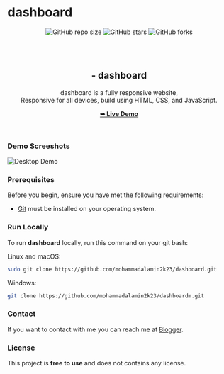 # dashboard




<div align="center">
  
  ![GitHub repo size](https://img.shields.io/github/repo-size/mohammadalamin2k23/dashboard)
  ![GitHub stars](https://img.shields.io/github/stars/mohammadalamin2k23/dashboard?style=social)
  ![GitHub forks](https://img.shields.io/github/forks/mohammadalamin2k23/dashboard?style=social)


  <br />
  <br />

  <h2 align="center"> - dashboard</h2>
  dashboard is a fully responsive  website, <br />Responsive for all devices, build using HTML, CSS, and JavaScript.

  <a href="https://mohammadalamin2k23.github.io/dashboard"><strong>➥ Live Demo</strong></a>

</div>

<br />

### Demo Screeshots

![ Desktop Demo](./readme-images/desktop.png "Desktop Demo")

### Prerequisites

Before you begin, ensure you have met the following requirements:

* [Git](https://git-scm.com/downloads "Download Git") must be installed on your operating system.

### Run Locally

To run **dashboard** locally, run this command on your git bash:

Linux and macOS:

```bash
sudo git clone https://github.com/mohammadalamin2k23/dashboard.git
```

Windows:

```bash
git clone https://github.com/mohammadalamin2k23/dashboardm.git
```

### Contact

If you want to contact with me you can reach me at [Blogger](https://probetemplates.blogspot.com/).

### License

This project is **free to use** and does not contains any license.
 
